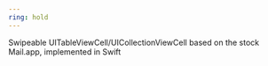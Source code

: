 ```yaml
---
ring: hold
---
```

Swipeable UITableViewCell/UICollectionViewCell based on the stock Mail.app, implemented in Swift